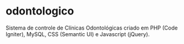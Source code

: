 odontologico
============
Sistema de controle de Clínicas Odontológicas criado em PHP (Code Igniter), MySQL, CSS (Semantic UI) e Javascript (jQuery).
